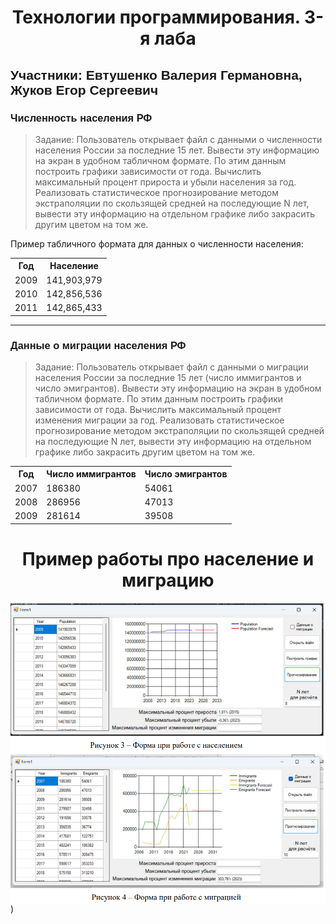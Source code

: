 <h1 align="center">Технологии программирования. 3-я лаба</h1>
<h2 style="font-family: Arial, sans-serif; text-align: left;">Участники: Евтушенко Валерия Германовна, Жуков Егор Сергеевич</h2>

<h3 style="font-family: Arial, sans-serif; text-align: left;">Численность населения РФ</h3>

> Задание: Пользователь открывает файл с данными о численности населения России за последние 15 лет. Вывести эту информацию на экран в удобном табличном формате. По этим данным построить графики зависимости от года. Вычислить максимальный процент прироста и убыли населения за год. Реализовать статистическое прогнозирование методом экстраполяции по скользящей средней на последующие N лет, вывести эту информацию на отдельном графике либо закрасить другим цветом на том же.

Пример табличного формата для данных о численности населения:
<table>
    <tr>
        <th>Год</th>
        <th>Население</th>
    </tr>
    <tr>
        <td>2009</td>
        <td>141,903,979</td>
    </tr>
    <tr>
        <td>2010</td>
        <td>142,856,536</td>
    </tr>
    <tr>
       <td>2011</td>
        <td>142,865,433</td>
    </tr>
</table>

<hr> <!-- Горизонтальная линия для разделения -->

<h3 style="font-family: Arial, sans-serif; text-align: left;">Данные о миграции населения РФ</h3>

> Задание: Пользователь открывает файл с данными о миграции населения России за последние 15 лет (число иммигрантов и число эмигрантов). Вывести эту информацию на экран в удобном табличном формате. По этим данным построить графики зависимости от года. Вычислить максимальный процент изменения миграции за год. Реализовать статистическое прогнозирование методом экстраполяции по скользящей средней на последующие N лет, вывести эту информацию на отдельном графике либо закрасить другим цветом на том же.

<table>
    <tr>
        <th>Год</th>
        <th>Число иммигрантов</th>
        <th>Число эмигрантов</th>
    </tr>
    <tr>
        <td>2007</td>
        <td>186380</td>
        <td>54061</td>
    </tr>
    <tr>
        <td>2008</td>
        <td>286956</td>
        <td>47013</td>
    </tr>
    <tr>
        <td>2009</td>
        <td>281614</td>
        <td>39508</td>
    </tr>
</table>

<h1 align="center">Пример работы про население и миграцию</h1>

<img src="https://github.com/loraks12/-3/blob/master/2024-05-28_09-23-32.png" alt="Пример работы про население и миграцию" style="display: block; margin-left: auto; margin-right: auto;">)
